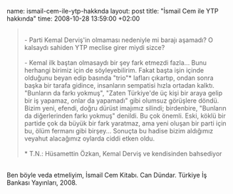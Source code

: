 name: ismail-cem-ile-ytp-hakknda
layout: post
title: "İsmail Cem ile YTP hakkında"
time: 2008-10-28 13:59:00 +02:00

<blockquote><br />- Parti Kemal Derviş'in olmaması nedeniyle mi barajı aşamadı? O kalsaydı sahiden YTP meclise girer miydi sizce?<br /><br />- Kemal ilk baştan olmasaydı bir şey fark etmezdi fazla... Bunu herhangi birimiz için de söyleyebilirim. Fakat başta işin içinde olduğunu beyan edip basında "trio"* lafları çıkartıp, ondan sonra başka bir tarafa gidince, insanların sempatisi hızla ortadan kalktı. "Bunların da farkı yokmuş", "Zaten Türkiye'de üç kişi bir araya gelip bir iş yapamaz, onlar da yapamadı" gibi olumsuz görüşlere döndü. Bizim yeni, efendi, doğru dürüst imajımız silindi; birdenbire, "Bunların da diğerlerinden farkı yokmuş" denildi. Bu çok önemli. Eski, köklü bir partide çok da büyük bir fark yaratmaz, ama yeni oluşan bir parti için bu, ölüm fermanı gibi birşey... Sonuçta bu hadise bizim aldığımız veyahut alacağımız oylarda ciddi etken oldu.<br /><br />* T.N.: Hüsamettin Özkan, Kemal Derviş ve kendisinden bahsediyor<br /></blockquote><br />Ben böyle veda etmeliyim, İsmail Cem Kitabı. Can Dündar. Türkiye İş Bankası Yayınları, 2008.
